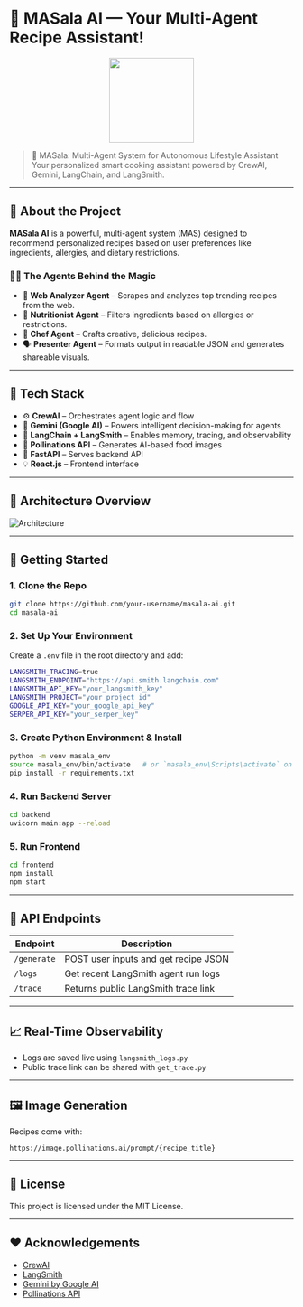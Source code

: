 
# 🧠 MASala AI — Your Multi-Agent Recipe Assistant!

<p align ="center">
  <img src="https://user-images.githubusercontent.com/placeholder/logo.png" width="150"/>
</p>

> 🍛 MASala: Multi-Agent System for Autonomous Lifestyle Assistant  
> Your personalized smart cooking assistant powered by CrewAI, Gemini, LangChain, and LangSmith.

---

## 📌 About the Project

**MASala AI** is a powerful, multi-agent system (MAS) designed to recommend personalized recipes based on user preferences like ingredients, allergies, and dietary restrictions.

### 👨‍🍳 The Agents Behind the Magic
- 🧪 **Web Analyzer Agent** – Scrapes and analyzes top trending recipes from the web.
- 🥦 **Nutritionist Agent** – Filters ingredients based on allergies or restrictions.
- 🍳 **Chef Agent** – Crafts creative, delicious recipes.
- 🗣 **Presenter Agent** – Formats output in readable JSON and generates shareable visuals.

---

## 🧰 Tech Stack

- ⚙️ **CrewAI** – Orchestrates agent logic and flow
- 🧠 **Gemini (Google AI)** – Powers intelligent decision-making for agents
- 🔗 **LangChain + LangSmith** – Enables memory, tracing, and observability
- 🎨 **Pollinations API** – Generates AI-based food images
- 🚀 **FastAPI** – Serves backend API
- 💡 **React.js** – Frontend interface

---

## 📸 Architecture Overview

![Architecture](https://user-images.githubusercontent.com/placeholder/architecture.png)

---

## 🚀 Getting Started

### 1. Clone the Repo

```bash
git clone https://github.com/your-username/masala-ai.git
cd masala-ai
```

### 2. Set Up Your Environment

Create a `.env` file in the root directory and add:

```bash
LANGSMITH_TRACING=true
LANGSMITH_ENDPOINT="https://api.smith.langchain.com"
LANGSMITH_API_KEY="your_langsmith_key"
LANGSMITH_PROJECT="your_project_id"
GOOGLE_API_KEY="your_google_api_key"
SERPER_API_KEY="your_serper_key"
```

### 3. Create Python Environment & Install

```bash
python -m venv masala_env
source masala_env/bin/activate   # or `masala_env\Scripts\activate` on Windows
pip install -r requirements.txt
```

### 4. Run Backend Server

```bash
cd backend
uvicorn main:app --reload
```

### 5. Run Frontend

```bash
cd frontend
npm install
npm start
```

---

## 🧪 API Endpoints

| Endpoint       | Description                             |
|----------------|-----------------------------------------|
| `/generate`    | POST user inputs and get recipe JSON    |
| `/logs`        | Get recent LangSmith agent run logs     |
| `/trace`       | Returns public LangSmith trace link     |

---

## 📈 Real-Time Observability

- Logs are saved live using `langsmith_logs.py`
- Public trace link can be shared with `get_trace.py`

---

## 🖼 Image Generation

Recipes come with:
```
https://image.pollinations.ai/prompt/{recipe_title}
```

---

## 📄 License

This project is licensed under the MIT License.

---

## ❤️ Acknowledgements

- [CrewAI](https://crewai.io)
- [LangSmith](https://smith.langchain.com)
- [Gemini by Google AI](https://deepmind.google/technologies/gemini)
- [Pollinations API](https://pollinations.ai)
